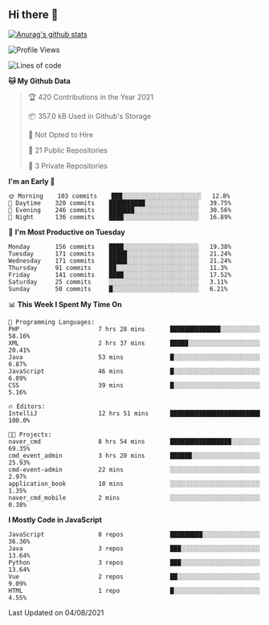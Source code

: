 ## Hi there 👋

[![Anurag's github stats](https://github-readme-stats.vercel.app/api?username=Songwonseok)](https://github.com/anuraghazra/github-readme-stats)



<!--START_SECTION:waka-->
![Profile Views](http://img.shields.io/badge/Profile%20Views-1-blue)

![Lines of code](https://img.shields.io/badge/From%20Hello%20World%20I%27ve%20Written-2.9%20million%20lines%20of%20code-blue)

**🐱 My Github Data** 

> 🏆 420 Contributions in the Year 2021
 > 
> 📦 357.0 kB Used in Github's Storage 
 > 
> 🚫 Not Opted to Hire
 > 
> 📜 21 Public Repositories 
 > 
> 🔑 3 Private Repositories  
 > 
**I'm an Early 🐤** 

```text
🌞 Morning    103 commits    ███░░░░░░░░░░░░░░░░░░░░░░   12.8% 
🌆 Daytime    320 commits    ██████████░░░░░░░░░░░░░░░   39.75% 
🌃 Evening    246 commits    ███████░░░░░░░░░░░░░░░░░░   30.56% 
🌙 Night      136 commits    ████░░░░░░░░░░░░░░░░░░░░░   16.89%

```
📅 **I'm Most Productive on Tuesday** 

```text
Monday       156 commits    ████░░░░░░░░░░░░░░░░░░░░░   19.38% 
Tuesday      171 commits    █████░░░░░░░░░░░░░░░░░░░░   21.24% 
Wednesday    171 commits    █████░░░░░░░░░░░░░░░░░░░░   21.24% 
Thursday     91 commits     ██░░░░░░░░░░░░░░░░░░░░░░░   11.3% 
Friday       141 commits    ████░░░░░░░░░░░░░░░░░░░░░   17.52% 
Saturday     25 commits     ░░░░░░░░░░░░░░░░░░░░░░░░░   3.11% 
Sunday       50 commits     █░░░░░░░░░░░░░░░░░░░░░░░░   6.21%

```


📊 **This Week I Spent My Time On** 

```text
💬 Programming Languages: 
PHP                      7 hrs 28 mins       ██████████████░░░░░░░░░░░   58.16% 
XML                      2 hrs 37 mins       █████░░░░░░░░░░░░░░░░░░░░   20.41% 
Java                     53 mins             █░░░░░░░░░░░░░░░░░░░░░░░░   6.87% 
JavaScript               46 mins             █░░░░░░░░░░░░░░░░░░░░░░░░   6.09% 
CSS                      39 mins             █░░░░░░░░░░░░░░░░░░░░░░░░   5.16%

🔥 Editors: 
IntelliJ                 12 hrs 51 mins      █████████████████████████   100.0%

🐱‍💻 Projects: 
naver_cmd                8 hrs 54 mins       █████████████████░░░░░░░░   69.35% 
cmd_event_admin          3 hrs 20 mins       ██████░░░░░░░░░░░░░░░░░░░   25.93% 
cmd-event-admin          22 mins             ░░░░░░░░░░░░░░░░░░░░░░░░░   2.97% 
application_book         10 mins             ░░░░░░░░░░░░░░░░░░░░░░░░░   1.35% 
naver_cmd_mobile         2 mins              ░░░░░░░░░░░░░░░░░░░░░░░░░   0.38%

```

**I Mostly Code in JavaScript** 

```text
JavaScript               8 repos             █████████░░░░░░░░░░░░░░░░   36.36% 
Java                     3 repos             ███░░░░░░░░░░░░░░░░░░░░░░   13.64% 
Python                   3 repos             ███░░░░░░░░░░░░░░░░░░░░░░   13.64% 
Vue                      2 repos             ██░░░░░░░░░░░░░░░░░░░░░░░   9.09% 
HTML                     1 repo              █░░░░░░░░░░░░░░░░░░░░░░░░   4.55%

```



 Last Updated on 04/08/2021
<!--END_SECTION:waka-->
